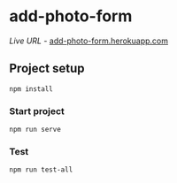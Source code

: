 # add-photo-form

*Live URL* - [add-photo-form.herokuapp.com](https://add-photo-form.herokuapp.com)

## Project setup
```
npm install
```

### Start project
```
npm run serve
```

### Test
```
npm run test-all
```
